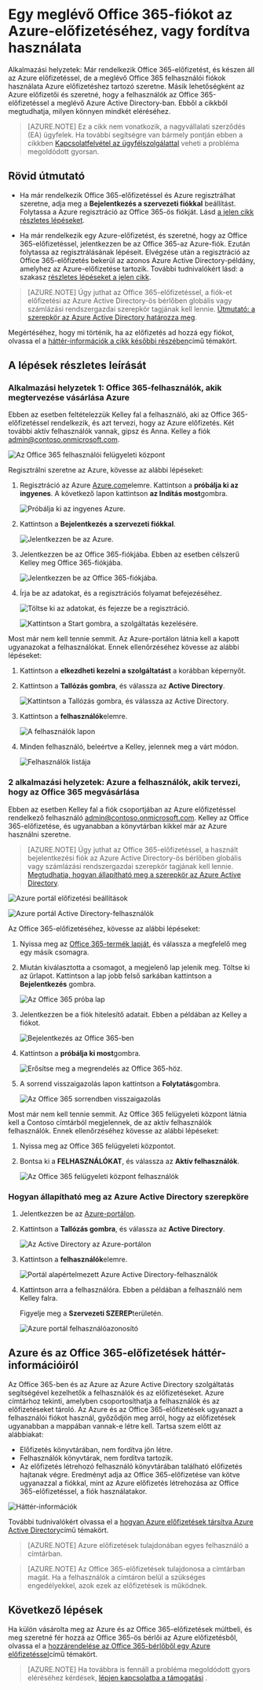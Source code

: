 <properties
    pageTitle="Egyetlen megosztása az Office 365-ben és az Azure-előfizetésekben Azure AD-bérlő |} Microsoft Azure"
    description="Ismerje meg, hogy miként oszthatja meg az Office 365 Azure AD-bérlő és a felhasználókat az Azure-előfizetéséhez, vagy fordítva"
    services=""
    documentationCenter=""
    authors="JiangChen79"
    manager="mbaldwin"
    editor=""
    tags="billing,top-support-issue"/>

<tags
    ms.service="billing"
    ms.workload="na"
    ms.tgt_pltfrm="ibiza"
    ms.devlang="na"
    ms.topic="article"
    ms.date="08/17/2016"
    ms.author="cjiang"/>

# <a name="use-an-existing-office-365-account-with-your-azure-subscription-or-vice-versa"></a>Egy meglévő Office 365-fiókot az Azure-előfizetéséhez, vagy fordítva használata
Alkalmazási helyzetek: Már rendelkezik Office 365-előfizetést, és készen áll az Azure előfizetéssel, de a meglévő Office 365 felhasználói fiókok használata Azure előfizetéshez tartozó szeretne. Másik lehetőségként az Azure előfizetői és szeretné, hogy a felhasználók az Office 365-előfizetéssel a meglévő Azure Active Directory-ban. Ebből a cikkből megtudhatja, milyen könnyen mindkét eléréséhez.

> [AZURE.NOTE] Ez a cikk nem vonatkozik, a nagyvállalati szerződés (EA) ügyfelek. Ha további segítségre van bármely pontján ebben a cikkben [Kapcsolatfelvétel az ügyfélszolgálattal](https://portal.azure.com/?#blade/Microsoft_Azure_Support/HelpAndSupportBlade) veheti a probléma megoldódott gyorsan.


## <a name="quick-guidance"></a>Rövid útmutató

- Ha már rendelkezik Office 365-előfizetéssel és Azure regisztrálhat szeretne, adja meg a **Bejelentkezés a szervezeti fiókkal** beállítást. Folytassa a Azure regisztráció az Office 365-ös fiókját. Lásd [a jelen cikk részletes lépéseket](#s1).

- Ha már rendelkezik egy Azure-előfizetést, és szeretné, hogy az Office 365-előfizetéssel, jelentkezzen be az Office 365-az Azure-fiók. Ezután folytassa az regisztrálásának lépéseit. Elvégzése után a regisztráció az Office 365-előfizetés bekerül az azonos Azure Active Directory-példány, amelyhez az Azure-előfizetése tartozik. További tudnivalókért lásd: a szakasz [részletes lépéseket a jelen cikk](#s2).

>[AZURE.NOTE] Úgy juthat az Office 365-előfizetéssel, a fiók-et előfizetési az Azure Active Directory-ös bérlőben globális vagy számlázási rendszergazdai szerepkör tagjának kell lennie. [Útmutató: a szerepkör az Azure Active Directory határozza meg](#how-to-know-your-role-in-your-azure-active-directory).

Megértéséhez, hogy mi történik, ha az előfizetés ad hozzá egy fiókot, olvassa el a [háttér-információk a cikk későbbi részében](#background-information)című témakört.

## <a name="detailed-steps"></a>A lépések részletes leírását
<a id="s1"></a>
### <a name="scenario-1-office-365-users-who-plan-to-buy-azure"></a>Alkalmazási helyzetek 1: Office 365-felhasználók, akik megtervezése vásárlása Azure
Ebben az esetben feltételezzük Kelley fal a felhasználó, aki az Office 365-előfizetéssel rendelkezik, és azt tervezi, hogy az Azure előfizetés. Két további aktív felhasználók vannak, gipsz és Anna. Kelley a fiók admin@contoso.onmicrosoft.com.

![Az Office 365 felhasználói felügyeleti központ](./media/billing-use-existing-office-365-account-azure-subscription/1-office365-users-admin-center.png)

Regisztrálni szeretne az Azure, kövesse az alábbi lépéseket:

1. Regisztráció az Azure [Azure.com](https://azure.microsoft.com/)elemre. Kattintson a **próbálja ki az ingyenes**. A következő lapon kattintson **az Indítás most**gombra.

    ![Próbálja ki az ingyenes Azure.](./media/billing-use-existing-office-365-account-azure-subscription/2-azure-signup-try-free.png)

2. Kattintson a **Bejelentkezés a szervezeti fiókkal**.

    ![Jelentkezzen be az Azure.](./media/billing-use-existing-office-365-account-azure-subscription/3-sign-in-to-azure.png)

3. Jelentkezzen be az Office 365-fiókjába. Ebben az esetben célszerű Kelley meg Office 365-fiókjába.

    ![Jelentkezzen be az Office 365-fiókjába.](./media/billing-use-existing-office-365-account-azure-subscription/4-sign-in-with-org-account.png)

4. Írja be az adatokat, és a regisztrációs folyamat befejezéséhez.

    ![Töltse ki az adatokat, és fejezze be a regisztráció.](./media/billing-use-existing-office-365-account-azure-subscription/5-azure-sign-up-fill-information.png)

    ![Kattintson a Start gombra, a szolgáltatás kezelésére.](./media/billing-use-existing-office-365-account-azure-subscription/6-azure-start-managing-my-service.png)

Most már nem kell tennie semmit. Az Azure-portálon látnia kell a kapott ugyanazokat a felhasználókat. Ennek ellenőrzéséhez kövesse az alábbi lépéseket:

1. Kattintson a **elkezdheti kezelni a szolgáltatást** a korábban képernyőt.
2. Kattintson a **Tallózás gombra**, és válassza az **Active Directory**.

    ![Kattintson a Tallózás gombra, és válassza az Active Directory.](./media/billing-use-existing-office-365-account-azure-subscription/7-azure-portal-browse-ad.png)

3. Kattintson a **felhasználók**elemre.

    ![A felhasználók lapon](./media/billing-use-existing-office-365-account-azure-subscription/8-azure-portal-ad-users-tab.png)

4. Minden felhasználó, beleértve a Kelley, jelennek meg a várt módon.

    ![Felhasználók listája](./media/billing-use-existing-office-365-account-azure-subscription/9-azure-portal-ad-users.png)

<a id="s2"></a>
### <a name="scenario-2-azure-users-who-plan-to-buy-office-365"></a>2 alkalmazási helyzetek: Azure a felhasználók, akik tervezi, hogy az Office 365 megvásárlása

Ebben az esetben Kelley fal a fiók csoportjában az Azure előfizetéssel rendelkező felhasználó admin@contoso.onmicrosoft.com. Kelley az Office 365-előfizetése, és ugyanabban a könyvtárban kikkel már az Azure használni szeretne.

>[AZURE.NOTE] Úgy juthat az Office 365-előfizetéssel, a használt bejelentkezési fiók az Azure Active Directory-ös bérlőben globális vagy számlázási rendszergazdai szerepkör tagjának kell lennie. [Megtudhatja, hogyan állapítható meg a szerepkör az Azure Active Directory](#how-to-know-your-role-in-your-azure-active-directory).

![Azure portál előfizetési beállítások](./media/billing-use-existing-office-365-account-azure-subscription/10-azure-portal-settings-subscription.png)

![Azure portál Active Directory-felhasználók](./media/billing-use-existing-office-365-account-azure-subscription/11-azure-portal-ads-users.png)

Az Office 365-előfizetéséhez, kövesse az alábbi lépéseket:

1. Nyissa meg az [Office 365-termék lapját](https://products.office.com/business), és válassza a megfelelő meg egy másik csomagra.
2. Miután kiválasztotta a csomagot, a megjelenő lap jelenik meg. Töltse ki az űrlapot. Kattintson a lap jobb felső sarkában kattintson a **Bejelentkezés** gombra.

    ![Az Office 365 próba lap](./media/billing-use-existing-office-365-account-azure-subscription/12-office-365-trial-page.png)

3. Jelentkezzen be a fiók hitelesítő adatait. Ebben a példában az Kelley a fiókot.

    ![Bejelentkezés az Office 365-ben](./media/billing-use-existing-office-365-account-azure-subscription/13-office-365-sign-in.png)

4. Kattintson a **próbálja ki most**gombra.

    ![Erősítse meg a megrendelés az Office 365-höz.](./media/billing-use-existing-office-365-account-azure-subscription/14-office-365-confirm-your-order.png)

5. A sorrend visszaigazolás lapon kattintson a **Folytatás**gombra.

    ![Az Office 365 sorrendben visszaigazolás](./media/billing-use-existing-office-365-account-azure-subscription/15-office-365-order-receipt.png)

Most már nem kell tennie semmit. Az Office 365 felügyeleti központ látnia kell a Contoso címtárból megjelennek, de az aktív felhasználók felhasználók. Ennek ellenőrzéséhez kövesse az alábbi lépéseket:

1. Nyissa meg az Office 365 felügyeleti központot.
2. Bontsa ki a **FELHASZNÁLÓKAT**, és válassza az **Aktív felhasználók**.

    ![Az Office 365 felügyeleti központ felhasználók](./media/billing-use-existing-office-365-account-azure-subscription/16-office-365-admin-center-users.png)

### <a name="how-to-know-your-role-in-your-azure-active-directory"></a>Hogyan állapítható meg az Azure Active Directory szerepköre

1. Jelentkezzen be az [Azure-portálon](https://portal.azure.com/).
2. Kattintson a **Tallózás gombra**, és válassza az **Active Directory**.

    ![Az Active Directory az Azure-portálon](./media/billing-use-existing-office-365-account-azure-subscription/7-azure-portal-browse-ad.png)

3. Kattintson a **felhasználók**elemre.

    ![Portál alapértelmezett Azure Active Directory-felhasználók](./media/billing-use-existing-office-365-account-azure-subscription/17-azure-portal-default-ad-users.png)

4. Kattintson arra a felhasználóra. Ebben a példában a felhasználó nem Kelley falra.

    Figyelje meg a **Szervezeti SZEREP**területén.

    ![Azure portál felhasználóazonosító](./media/billing-use-existing-office-365-account-azure-subscription/18-azure-portal-user-identity.png)

## <a name="background-information-about-azure-and-office-365-subscriptions"></a>Azure és az Office 365-előfizetések háttér-információiról
Az Office 365-ben és az Azure az Azure Active Directory szolgáltatás segítségével kezelhetők a felhasználók és az előfizetéseket. Azure címtárhoz tekinti, amelyben csoportosíthatja a felhasználók és az előfizetéseket tároló. Az Azure és az Office 365-előfizetések ugyanazt a felhasználói fiókot használ, győződjön meg arról, hogy az előfizetések ugyanabban a mappában vannak-e létre kell. Tartsa szem előtt az alábbiakat:

- Előfizetés könyvtárában, nem fordítva jön létre.
- Felhasználók könyvtárak, nem fordítva tartozik.
- Az előfizetés létrehozó felhasználó könyvtárában található előfizetés hajtanak végre. Eredményt adja az Office 365-előfizetése van kötve ugyanazzal a fiókkal, mint az Azure előfizetés létrehozása az Office 365-előfizetéssel, a fiók használatakor.

![Háttér-információk](./media/billing-use-existing-office-365-account-azure-subscription/19-background-information.png)

További tudnivalókért olvassa el a [hogyan Azure előfizetések társítva Azure Active Directory](./active-directory/active-directory-how-subscriptions-associated-directory.md)című témakört.

>[AZURE.NOTE] Azure előfizetések tulajdonában egyes felhasználó a címtárban.

>[AZURE.NOTE] Az Office 365-előfizetések tulajdonosa a címtárban magát. Ha a felhasználók a címtáron belül a szükséges engedélyekkel, azok ezek az előfizetések is működnek.

## <a name="next-steps"></a>Következő lépések
Ha külön vásárolta meg az Azure és az Office 365-előfizetések múltbeli, és meg szeretné fér hozzá az Office 365-ös bérlői az Azure előfizetésből, olvassa el a [hozzárendelése az Office 365-bérlőből egy Azure előfizetéssel](billing-add-office-365-tenant-to-azure-subscription.md)című témakört.

> [AZURE.NOTE] Ha továbbra is fennáll a probléma megoldódott gyors eléréséhez kérdések, [lépjen kapcsolatba a támogatási](https://portal.azure.com/?#blade/Microsoft_Azure_Support/HelpAndSupportBlade) .

